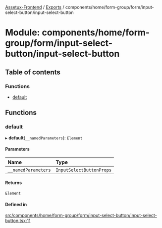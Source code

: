 [Assetux-Frontend](../README.md) / [Exports](../modules.md) / components/home/form-group/form/input-select-button/input-select-button

# Module: components/home/form-group/form/input-select-button/input-select-button

## Table of contents

### Functions

- [default](components_home_form_group_form_input_select_button_input_select_button.md#default)

## Functions

### default

▸ **default**(`__namedParameters`): `Element`

#### Parameters

| Name | Type |
| :------ | :------ |
| `__namedParameters` | `InputSelectButtonProps` |

#### Returns

`Element`

#### Defined in

[src/components/home/form-group/form/input-select-button/input-select-button.tsx:11](https://github.com/ASSETUX/frontend/blob/9a68660/src/components/home/form-group/form/input-select-button/input-select-button.tsx#L11)
